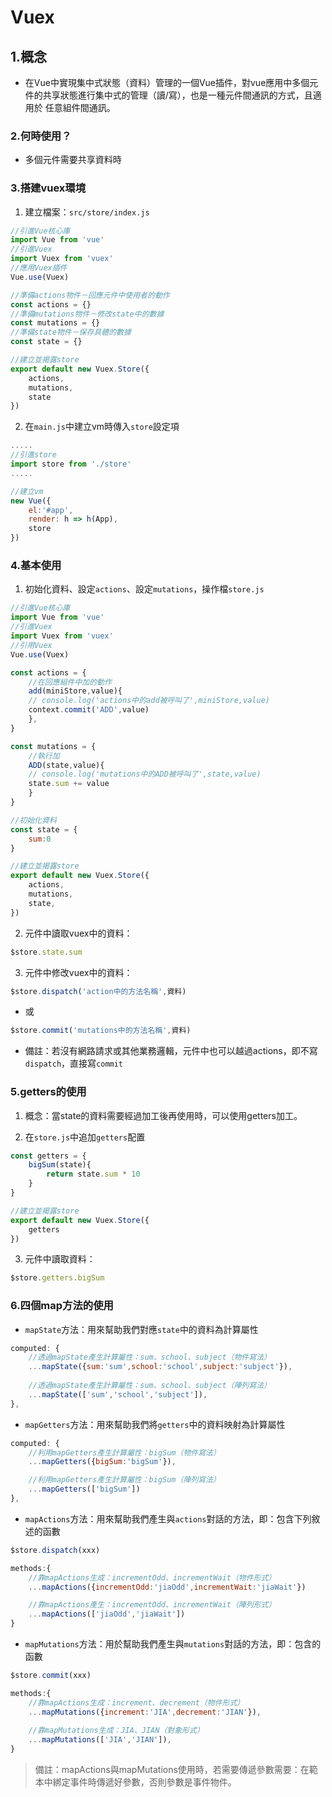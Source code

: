 # Vuex

## 1.概念

* 在Vue中實現集中式狀態（資料）管理的一個Vue插件，對vue應用中多個元件的共享狀態進行集中式的管理（讀/寫），也是一種元件間通訊的方式，且適用於 任意組件間通訊。

### 2.何時使用？

* 多個元件需要共享資料時

### 3.搭建vuex環境

1. 建立檔案：`src/store/index.js`

```js
//引進Vue核心庫
import Vue from 'vue'
//引進Vuex
import Vuex from 'vuex'
//應用Vuex插件
Vue.use(Vuex)

//準備actions物件－回應元件中使用者的動作
const actions = {}
//準備mutations物件－修改state中的數據
const mutations = {}
//準備state物件－保存具體的數據
const state = {}

//建立並揭露store
export default new Vuex.Store({
    actions,
    mutations,
    state
})
```

2. 在`main.js`中建立vm時傳入`store`設定項

```js
.....
//引進store
import store from './store'
.....

//建立vm
new Vue({
    el:'#app',
    render: h => h(App),
    store
})
```

### 4.基本使用

1. 初始化資料、設定`actions`、設定`mutations`，操作檔`store.js`

```js
//引進Vue核心庫
import Vue from 'vue'
//引進Vuex
import Vuex from 'vuex'
//引用Vuex
Vue.use(Vuex)

const actions = {
    //在回應組件中加的動作
    add(miniStore,value){
    // console.log('actions中的add被呼叫了',miniStore,value)
    context.commit('ADD',value)
    },
}

const mutations = {
    //執行加
    ADD(state,value){
    // console.log('mutations中的ADD被呼叫了',state,value)
    state.sum += value
    }
}

//初始化資料
const state = {
    sum:0
}

//建立並揭露store
export default new Vuex.Store({
    actions,
    mutations,
    state,
})
```

2. 元件中讀取vuex中的資料：

```js
$store.state.sum
```

3. 元件中修改vuex中的資料：

```js
$store.dispatch('action中的方法名稱',資料)
``` 

* 或

```js
$store.commit('mutations中的方法名稱',資料) 
```

* 備註：若沒有網路請求或其他業務邏輯，元件中也可以越過actions，即不寫`dispatch`，直接寫`commit`

### 5.getters的使用

1. 概念：當state的資料需要經過加工後再使用時，可以使用getters加工。

2. 在`store.js`中追加`getters`配置

```js
const getters = {
    bigSum(state){
        return state.sum * 10
    }
}

//建立並揭露store
export default new Vuex.Store({
    getters
})
```

3. 元件中讀取資料：

```js
$store.getters.bigSum
```

### 6.四個map方法的使用

* `mapState`方法：用來幫助我們對應`state`中的資料為計算屬性

```js
computed: {
    //透過mapState產生計算屬性：sum、school、subject（物件寫法）
    ...mapState({sum:'sum',school:'school',subject:'subject'}),
        
    //透過mapState產生計算屬性：sum、school、subject（陣列寫法）
    ...mapState(['sum','school','subject']),
},
```

* `mapGetters`方法：用來幫助我們將`getters`中的資料映射為計算屬性

```js
computed: {
    //利用mapGetters產生計算屬性：bigSum（物件寫法）
    ...mapGetters({bigSum:'bigSum'}),

    //利用mapGetters產生計算屬性：bigSum（陣列寫法）
    ...mapGetters(['bigSum'])
},
```

* `mapActions`方法：用來幫助我們產生與`actions`對話的方法，即：包含下列敘述的函數

```js
$store.dispatch(xxx)
```

```js
methods:{
    //靠mapActions生成：incrementOdd、incrementWait（物件形式）
    ...mapActions({incrementOdd:'jiaOdd',incrementWait:'jiaWait'})

    //靠mapActions產生：incrementOdd、incrementWait（陣列形式）
    ...mapActions(['jiaOdd','jiaWait'])
}
```

* `mapMutations`方法：用於幫助我們產生與`mutations`對話的方法，即：包含的函數

```js
$store.commit(xxx)
```

```js
methods:{
    //靠mapActions生成：increment、decrement（物件形式）
    ...mapMutations({increment:'JIA',decrement:'JIAN'}),
    
    //靠mapMutations生成：JIA、JIAN（對象形式）
    ...mapMutations(['JIA','JIAN']),
}
```

> 備註：mapActions與mapMutations使用時，若需要傳遞參數需要：在範本中綁定事件時傳遞好參數，否則參數是事件物件。